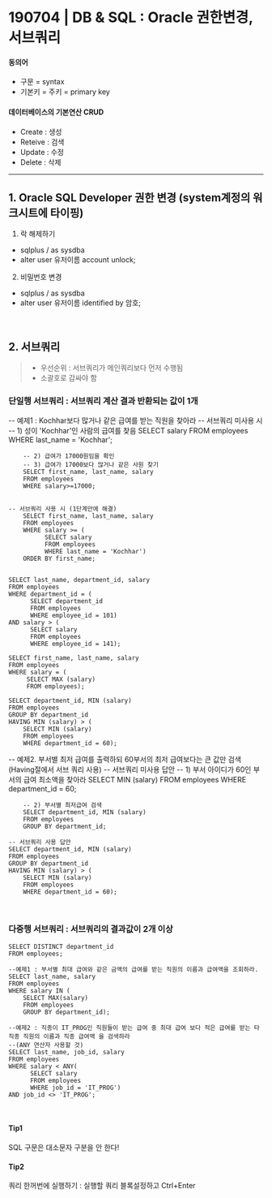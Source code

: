 # 190704 | DB & SQL : Oracle 권한변경, 서브쿼리

#### 동의어
- 구문 = syntax
- 기본키 = 주키 = primary key

#### 데이터베이스의 기본연산 CRUD
- Create : 생성
- Reteive : 검색
- Update : 수정
- Delete : 삭제

***


## 1. Oracle SQL Developer 권한 변경 (system계정의 워크시트에 타이핑)
  1) 락 해제하기
  - sqlplus / as sysdba
  - alter user 유저이름 account unlock;

  2) 비밀번호 변경
  - sqlplus / as sysdba
  - alter user 유저이름 identified by 암호;



&nbsp;

## 2. 서브쿼리
> - 우선순위 : 서브쿼리가 메인쿼리보다 먼저 수행됨
> - 소괄호로 감싸야 함

### 단일행 서브쿼리 : 서브쿼리 계산 결과 반환되는 값이 1개

  -- 예제1 : Kochhar보다 많거나 같은 급여를 받는 직원을 찾아라
    -- 서브쿼리 미사용 시
        -- 1) 성이 'Kochhar'인 사람의 급여를 찾음
        SELECT salary
        FROM employees
        WHERE last_name = 'Kochhar';
        
        -- 2) 급여가 17000원임을 확인
        -- 3) 급여가 17000보다 많거나 같은 사원 찾기
        SELECT first_name, last_name, salary
        FROM employees
        WHERE salary>=17000;
    
    
    -- 서브쿼리 사용 시 (1단계만에 해결)
        SELECT first_name, last_name, salary
        FROM employees
        WHERE salary >= (
              SELECT salary 
              FROM employees
              WHERE last_name = 'Kochhar')
        ORDER BY first_name;
    
    
    SELECT last_name, department_id, salary 
    FROM employees
    WHERE department_id = (
          SELECT department_id
          FROM employees
          WHERE employee_id = 101)
    AND salary > (
          SELECT salary
          FROM employees
          WHERE employee_id = 141);
          
    SELECT first_name, last_name, salary 
    FROM employees
    WHERE salary = (
         SELECT MAX (salary)
         FROM employees);
         
    SELECT department_id, MIN (salary) 
    FROM employees
    GROUP BY department_id
    HAVING MIN (salary) > (
        SELECT MIN (salary)
        FROM employees
        WHERE department_id = 60);
    
    

  -- 예제2. 부서별 최저 급여를 출력하되 60부서의 최저 급여보다는 큰 값만 검색(Having절에서 서브 쿼리 사용)
    -- 서브쿼리 미사용 답안
        -- 1) 부서 아이디가 60인 부서의 급여 최소액을 찾아라
        SELECT MIN (salary)
        FROM employees
        WHERE department_id = 60;
        
        -- 2) 부서별 최저급여 검색
        SELECT department_id, MIN (salary) 
        FROM employees
        GROUP BY department_id;
    
    -- 서브쿼리 사용 답안
    SELECT department_id, MIN (salary) 
    FROM employees
    GROUP BY department_id
    HAVING MIN (salary) > (
        SELECT MIN (salary)
        FROM employees
        WHERE department_id = 60);
        
&nbsp;

### 다중행 서브쿼리 : 서브쿼리의 결과값이 2개 이상
    SELECT DISTINCT department_id
    FROM employees;
    
    --예제1 : 부서별 최대 급여와 같은 금액의 급여를 받는 직원의 이름과 급여액을 조회하라.
    SELECT last_name, salary
    FROM employees
    WHERE salary IN (
        SELECT MAX(salary)
        FROM employees
        GROUP BY department_id);
        
    --예제2 : 직종이 IT_PROG인 직원들이 받는 급여 중 최대 급여 보다 적은 급여를 받는 타직종 직원의 이름과 직종 급여액 을 검색하라
    --(ANY 연산자 사용할 것)
    SELECT last_name, job_id, salary 
    FROM employees
    WHERE salary < ANY(
          SELECT salary
          FROM employees
          WHERE job_id = 'IT_PROG') 
    AND job_id <> 'IT_PROG';
    

&nbsp;

#### Tip1

  SQL 구문은 대소문자 구분을 안 한다!

#### Tip2

  쿼리 한꺼번에 실행하기 :
  실행할 쿼리 블록설정하고 Ctrl+Enter
